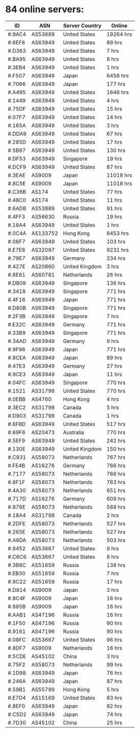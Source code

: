 # 84 online servers:

| ID | ASN | Server Country | Online |
| ------ | ------ | ------ | ------ |
| #.9AC4 | AS53889 | United States | 19264 hrs |
| #.6EF8 | AS63949 | United States | 89 hrs |
| #.D363 | AS63949 | United States | 7 hrs |
| #.BA95 | AS63949 | United States | 8 hrs |
| #.3EB4 | AS63949 | United States | 1 hrs |
| #.F507 | AS63949 | Japan | 6458 hrs |
| #.7066 | AS63949 | Japan | 177 hrs |
| #.A495 | AS63949 | United States | 1646 hrs |
| #.1449 | AS63949 | United States | 4 hrs |
| #.75DF | AS63949 | United States | 15 hrs |
| #.07F7 | AS63949 | United States | 14 hrs |
| #.165A | AS63949 | United States | 3 hrs |
| #.DDA9 | AS63949 | United States | 67 hrs |
| #.285D | AS63949 | United States | 17 hrs |
| #.5B97 | AS63949 | United States | 130 hrs |
| #.DF53 | AS63949 | Singapore | 19 hrs |
| #.DCF9 | AS63949 | United States | 87 hrs |
| #.3EAE | AS9009 | Japan | 11018 hrs |
| #.8C5E | AS9009 | Japan | 11018 hrs |
| #.C36B | AS174 | United States | 77 hrs |
| #.48C0 | AS174 | United States | 11 hrs |
| #.6ADB | AS53889 | United States | 91 hrs |
| #.4FF3 | AS56630 | Russia | 19 hrs |
| #.18A4 | AS63949 | United States | 1 hrs |
| #.0C4A | AS133752 | Hong Kong | 6453 hrs |
| #.06F7 | AS63949 | United States | 103 hrs |
| #.E7E8 | AS32097 | United States | 9231 hrs |
| #.79E7 | AS63949 | Germany | 234 hrs |
| #.427E | AS20860 | United Kingdom | 3 hrs |
| #.6E61 | AS60781 | Netherlands | 26 hrs |
| #.DB09 | AS63949 | Singapore | 136 hrs |
| #.3418 | AS63949 | Singapore | 771 hrs |
| #.4F16 | AS63949 | Japan | 771 hrs |
| #.D80B | AS63949 | Singapore | 771 hrs |
| #.2F3B | AS63949 | Singapore | 7 hrs |
| #.E32C | AS63949 | Germany | 771 hrs |
| #.33B9 | AS63949 | Singapore | 771 hrs |
| #.34AD | AS63949 | Germany | 9 hrs |
| #.9F96 | AS63949 | Japan | 771 hrs |
| #.8CEA | AS63949 | Japan | 89 hrs |
| #.47E3 | AS63949 | Germany | 27 hrs |
| #.9CE3 | AS63949 | Japan | 11 hrs |
| #.04FC | AS63949 | Singapore | 770 hrs |
| #.1521 | AS31798 | United States | 770 hrs |
| #.0EBB | AS4760 | Hong Kong | 4 hrs |
| #.3EC2 | AS31798 | Canada | 5 hrs |
| #.D903 | AS31798 | Canada | 1 hrs |
| #.6FBD | AS63949 | United States | 517 hrs |
| #.69F6 | AS20473 | Australia | 770 hrs |
| #.5EF9 | AS63949 | United States | 242 hrs |
| #.130E | AS63949 | United Kingdom | 150 hrs |
| #.C931 | AS58073 | Netherlands | 767 hrs |
| #.FE4B | AS16276 | Germany | 766 hrs |
| #.7177 | AS58073 | Netherlands | 766 hrs |
| #.8F1F | AS58073 | Netherlands | 763 hrs |
| #.4A30 | AS58073 | Netherlands | 651 hrs |
| #.717D | AS16276 | Germany | 609 hrs |
| #.876E | AS58073 | Netherlands | 589 hrs |
| #.18A4 | AS31798 | Canada | 2 hrs |
| #.2DFE | AS58073 | Netherlands | 527 hrs |
| #.265E | AS58073 | Netherlands | 527 hrs |
| #.A6DA | AS58073 | Netherlands | 503 hrs |
| #.8452 | AS53667 | United States | 9 hrs |
| #.C6C6 | AS53667 | United States | 8 hrs |
| #.3B8C | AS51659 | Russia | 138 hrs |
| #.EB30 | AS51659 | Russia | 7 hrs |
| #.9C22 | AS51659 | Russia | 17 hrs |
| #.D814 | AS9009 | Japan | 3 hrs |
| #.8C4F | AS9009 | Japan | 16 hrs |
| #.885B | AS9009 | Japan | 16 hrs |
| #.AAB1 | AS47196 | Russia | 16 hrs |
| #.1F50 | AS47196 | Russia | 90 hrs |
| #.9161 | AS47196 | Russia | 90 hrs |
| #.08FC | AS53667 | United States | 96 hrs |
| #.8DF7 | AS9009 | Netherlands | 16 hrs |
| #.5CDE | AS45102 | China | 3 hrs |
| #.75F2 | AS58073 | Netherlands | 99 hrs |
| #.1D98 | AS63949 | Japan | 76 hrs |
| #.246A | AS63949 | Japan | 87 hrs |
| #.59B1 | AS55799 | Hong Kong | 5 hrs |
| #.E7D4 | AS15169 | United States | 83 hrs |
| #.8EF0 | AS63949 | Japan | 82 hrs |
| #.C5D2 | AS63949 | Japan | 74 hrs |
| #.7D30 | AS45102 | China | 25 hrs |

